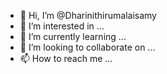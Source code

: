 - 👋 Hi, I’m @Dharinithirumalaisamy
- 👀 I’m interested in ...
- 🌱 I’m currently learning ...
- 💞️ I’m looking to collaborate on ...
- 📫 How to reach me ...

<!---
Dharinithirumalaisamy/Dharinithirumalaisamy is a ✨ special ✨ repository because its `README.md` (this file) appears on your GitHub profile.
You can click the Preview link to take a look at your changes.
--->
